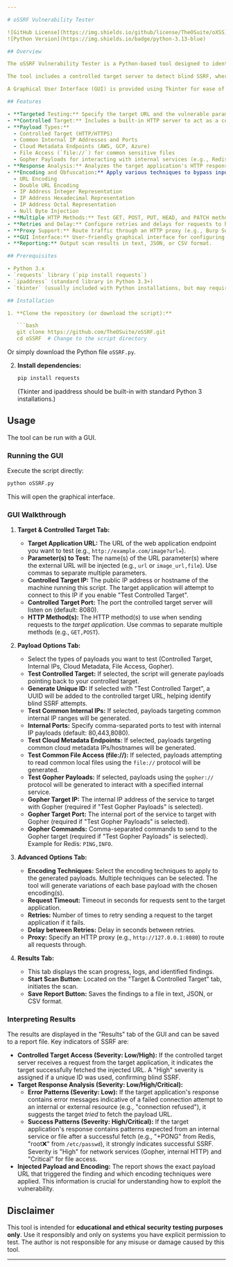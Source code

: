 ```yaml
---

# oSSRF Vulnerability Tester

![GitHub License](https://img.shields.io/github/license/TheOSuite/oXSS)
![Python Version](https://img.shields.io/badge/python-3.13-blue)

## Overview

The oSSRF Vulnerability Tester is a Python-based tool designed to identify Server-Side Request Forgery (SSRF) vulnerabilities in web applications. It tests a target application's ability to fetch external or internal resources based on user-supplied input, using various protocols and encoding techniques to bypass potential filters.

The tool includes a controlled target server to detect blind SSRF, where the target application doesn't directly display the fetched content. It also analyzes the target application's HTTP response for indicators of successful or failed connection attempts, particularly useful for Gopher and `file://` protocols.

A Graphical User Interface (GUI) is provided using Tkinter for ease of use.

## Features

- **Targeted Testing:** Specify the target URL and the vulnerable parameter(s).
- **Controlled Target:** Includes a built-in HTTP server to act as a controlled target for detecting blind SSRF via callbacks.
- **Payload Types:**
  - Controlled Target (HTTP/HTTPS)
  - Common Internal IP Addresses and Ports
  - Cloud Metadata Endpoints (AWS, GCP, Azure)
  - File Access (`file://`) for common sensitive files
  - Gopher Payloads for interacting with internal services (e.g., Redis)
- **Response Analysis:** Analyzes the target application's HTTP response for error messages or service-specific response patterns indicating successful or failed internal interactions (especially for Gopher and `file://`).
- **Encoding and Obfuscation:** Apply various techniques to bypass input validation filters:
  - URL Encoding
  - Double URL Encoding
  - IP Address Integer Representation
  - IP Address Hexadecimal Representation
  - IP Address Octal Representation
  - Null Byte Injection
- **Multiple HTTP Methods:** Test GET, POST, PUT, HEAD, and PATCH methods.
- **Retries and Delay:** Configure retries and delays for requests to handle network instability or rate limiting.
- **Proxy Support:** Route traffic through an HTTP proxy (e.g., Burp Suite, OWASP ZAP) for analysis or debugging.
- **GUI Interface:** User-friendly graphical interface for configuring scans and viewing results.
- **Reporting:** Output scan results in text, JSON, or CSV format.

## Prerequisites

- Python 3.x
- `requests` library (`pip install requests`)
- `ipaddress` (standard library in Python 3.3+)
- `tkinter` (usually included with Python installations, but may require separate installation on some Linux distributions)

## Installation

1. **Clone the repository (or download the script):**

   ```bash
   git clone https://github.com/TheOSuite/oSSRF.git
   cd oSSRF  # Change to the script directory
   ```
   Or simply download the Python file `oSSRF.py`.

2. **Install dependencies:**

   ```bash
   pip install requests
   ```
   (Tkinter and ipaddress should be built-in with standard Python 3 installations.)

## Usage

The tool can be run with a GUI.

### Running the GUI

Execute the script directly:

```bash
python oSSRF.py
```

This will open the graphical interface.

### GUI Walkthrough

1. **Target & Controlled Target Tab:**
   - **Target Application URL:** The URL of the web application endpoint you want to test (e.g., `http://example.com/image?url=`).
   - **Parameter(s) to Test:** The name(s) of the URL parameter(s) where the external URL will be injected (e.g., `url` or `image_url,file`). Use commas to separate multiple parameters.
   - **Controlled Target IP:** The public IP address or hostname of the machine running this script. The target application will attempt to connect to this IP if you enable "Test Controlled Target".
   - **Controlled Target Port:** The port the controlled target server will listen on (default: 8080).
   - **HTTP Method(s):** The HTTP method(s) to use when sending requests to the *target application*. Use commas to separate multiple methods (e.g., `GET,POST`).

2. **Payload Options Tab:**
   - Select the types of payloads you want to test (Controlled Target, Internal IPs, Cloud Metadata, File Access, Gopher).
   - **Test Controlled Target:** If selected, the script will generate payloads pointing back to your controlled target.
   - **Generate Unique ID:** If selected with "Test Controlled Target", a UUID will be added to the controlled target URL, helping identify blind SSRF attempts.
   - **Test Common Internal IPs:** If selected, payloads targeting common internal IP ranges will be generated.
   - **Internal Ports:** Specify comma-separated ports to test with internal IP payloads (default: 80,443,8080).
   - **Test Cloud Metadata Endpoints:** If selected, payloads targeting common cloud metadata IPs/hostnames will be generated.
   - **Test Common File Access (file://):** If selected, payloads attempting to read common local files using the `file://` protocol will be generated.
   - **Test Gopher Payloads:** If selected, payloads using the `gopher://` protocol will be generated to interact with a specified internal service.
   - **Gopher Target IP:** The internal IP address of the service to target with Gopher (required if "Test Gopher Payloads" is selected).
   - **Gopher Target Port:** The internal port of the service to target with Gopher (required if "Test Gopher Payloads" is selected).
   - **Gopher Commands:** Comma-separated commands to send to the Gopher target (required if "Test Gopher Payloads" is selected). Example for Redis: `PING,INFO`.

3. **Advanced Options Tab:**
   - **Encoding Techniques:** Select the encoding techniques to apply to the generated payloads. Multiple techniques can be selected. The tool will generate variations of each base payload with the chosen encoding(s).
   - **Request Timeout:** Timeout in seconds for requests sent to the target application.
   - **Retries:** Number of times to retry sending a request to the target application if it fails.
   - **Delay between Retries:** Delay in seconds between retries.
   - **Proxy:** Specify an HTTP proxy (e.g., `http://127.0.0.1:8080`) to route all requests through.

4. **Results Tab:**
   - This tab displays the scan progress, logs, and identified findings.
   - **Start Scan Button:** Located on the "Target & Controlled Target" tab, initiates the scan.
   - **Save Report Button:** Saves the findings to a file in text, JSON, or CSV format.

### Interpreting Results

The results are displayed in the "Results" tab of the GUI and can be saved to a report file. Key indicators of SSRF are:

- **Controlled Target Access (Severity: Low/High):** If the controlled target server receives a request from the target application, it indicates the target successfully fetched the injected URL. A "High" severity is assigned if a unique ID was used, confirming blind SSRF.
- **Target Response Analysis (Severity: Low/High/Critical):**
  - **Error Patterns (Severity: Low):** If the target application's response contains error messages indicative of a failed connection attempt to an internal or external resource (e.g., "connection refused"), it suggests the target *tried* to fetch the payload URL.
  - **Success Patterns (Severity: High/Critical):** If the target application's response contains patterns expected from an internal service or file after a successful fetch (e.g., "+PONG" from Redis, "root:x:" from `/etc/passwd`), it strongly indicates successful SSRF. Severity is "High" for network services (Gopher, internal HTTP) and "Critical" for file access.
- **Injected Payload and Encoding:** The report shows the exact payload URL that triggered the finding and which encoding techniques were applied. This information is crucial for understanding how to exploit the vulnerability.

## Disclaimer

This tool is intended for **educational and ethical security testing purposes only**. Use it responsibly and only on systems you have explicit permission to test. The author is not responsible for any misuse or damage caused by this tool.

---
```

